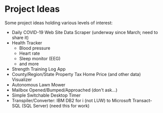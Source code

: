 # Project Ideas

Some project ideas holding various levels of interest:

- Daily COVID-19 Web Site Data Scraper (underway since March; need to share it)
- Health Tracker
  - Blood pressure
  - Heart rate
  - Sleep monitor (EEG)
  - and more
- Strength Training Log App
- County/Region/State Property Tax Home Price (and other data) Visualizer
- Autonomous Lawn Mower
- Mailbox Opened/Bumped/Approached (don't ask...)
- Simple Switchable Desktop Timer
- Transpiler/Converter: IBM DB2 for i (not LUW) to Microsoft Transact-SQL (SQL Server) (need this for work)